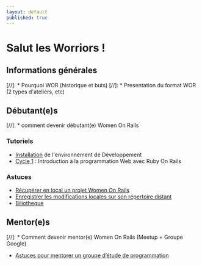 ```yaml
---
layout: default
published: true
---
```


# Salut les Worriors !

## Informations générales

[//]: * Pourquoi WOR (historique et buts)
[//]: * Presentation du format WOR (2 types d'ateliers, etc)

## Débutant(e)s

[//]: * comment devenir débutant(e) Women On Rails

### Tutoriels

* [Installation](/installation) de l'environnement de Développement
* [Cycle 1](/cycle_1) : Introduction à la programmation Web avec Ruby On Rails

### Astuces
* [Récupérer en local un projet Women On Rails](/guide/get_project)
* [Enregistrer les modifications locales sur son répertoire distant](/push_project)
* [Biliotheque](/tips)

## Mentor(e)s

[//]: * Comment devenir mentor(e) Women On Rails (Meetup + Groupe Google)
* [Astuces pour mentorer un groupe d’étude de programmation](http://coaching.rubymonstas.org/fr/)

